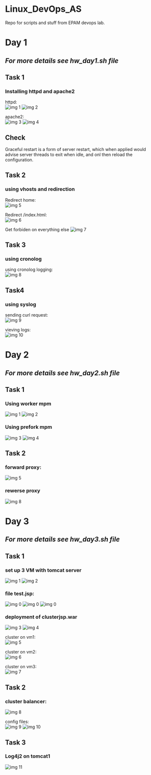 # Linux_DevOps_AS
Repo for scripts and stuff from EPAM devops lab.

# Day 1
## *For more details see hw_day1.sh file*

## Task 1 
### Installing httpd and apache2
httpd:  
![img 1](./imgs/httpd_s.png)
![img 2](./imgs/httpd.png)

apache2:  
![img 3](./imgs/apachectl_s.png)
![img 4](./imgs/apache2.png)

## Check
Graceful restart is a form of server restart, which when applied would advise server threads to exit when idle, and onl then reload the configuration.

## Task 2
### using vhosts and redirection

Redirect home:  
![img 5](./imgs/redirect_1.png)

Redirect /index.html:  
![img 6](./imgs/redirect_2.png)

Get forbiden on everything else
![img 7](./imgs/redirect_3.png)

## Task 3
### using cronolog
using cronolog logging:  
![img 8](./imgs/cronolog.png)

## Task4
### using syslog
sending curl request:  
![img 9](./imgs/curl.png)

vieving logs:  
![img 10](./imgs/syslog_files.png)


# Day 2
## *For more details see hw_day2.sh file*

## Task 1 
### Using worker mpm 
![img 1](./imgs2/ab_worker.png)
![img 2](./imgs2/worker.png)

### Using prefork mpm 
![img 3](./imgs2/ab_prefork.png)
![img 4](./imgs2/prefork.png)


## Task 2
### forward proxy:
![img 5](./imgs2/forward_proxy.png)

### rewerse proxy
![img 8](./imgs2/reverse_proxy.png)


# Day 3
## *For more details see hw_day3.sh file*

## Task 1 
### set up 3 VM with tomcat server
![img 1](./imgs3/tomcat.png)
![img 2](./imgs3/manager.png)

### file test.jsp:  
![img 0](./imgs3/test1.png)
![img 0](./imgs3/test2.png)
![img 0](./imgs3/test3.png)

### deployment of clusterjsp.war
![img 3](./imgs3/deploy2.png)
![img 4](./imgs3/deploy3.png)
  
cluster on vm1:  
![img 5](./imgs3/cluster1.png)

cluster on vm2:  
![img 6](./imgs3/cluster2.png)

cluster on vm3:  
![img 7](./imgs3/cluster3.png)

## Task 2
### cluster balancer:
![img 8](./imgs3/balancer.png)

config files:  
![img 9](./imgs3/vhosts.png)
![img 10](./imgs3/workers.png)


## Task 3
### Log4j2 on tomcat1
![img 11](./imgs3/logs.png)
